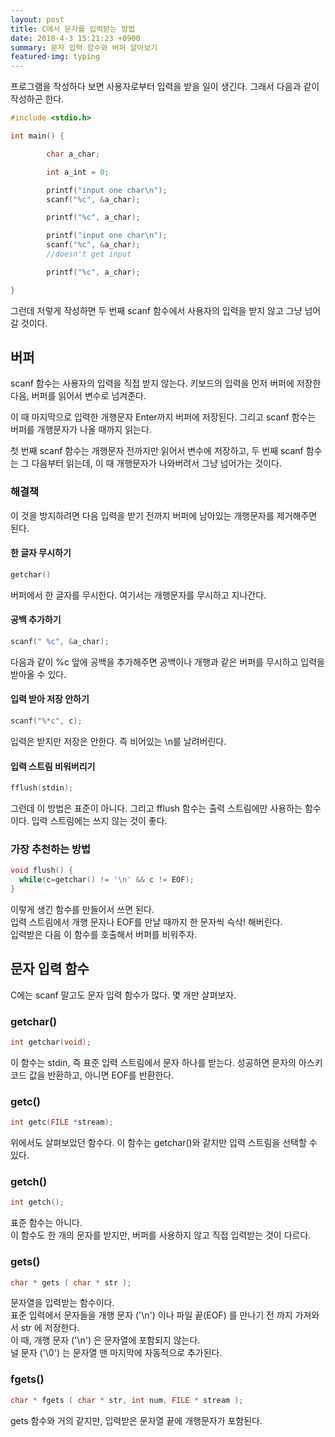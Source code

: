 ```yaml
---
layout: post
title: C에서 문자를 입력받는 방법
date: 2018-4-3 15:21:23 +0900
summary: 문자 입력 함수와 버퍼 알아보기
featured-img: typing
---
```


프로그램을 작성하다 보면 사용자로부터 입력을 받을 일이 생긴다. 그래서 다음과 같이 작성하곤 한다.

```c
#include <stdio.h>

int main() {

        char a_char;

        int a_int = 0;

        printf("input one char\n");
        scanf("%c", &a_char);

        printf("%c", a_char);

        printf("input one char\n");
        scanf("%c", &a_char);
        //doesn't get input

        printf("%c", a_char);

}
```
그런데 저렇게 작성하면 두 번째 scanf 함수에서 사용자의 입력을 받지 않고 그냥 넘어갈 것이다.

## 버퍼
scanf 함수는 사용자의 입력을 직접 받지 않는다. 키보드의 입력을 먼저 버퍼에 저장한 다음, 버퍼를 읽어서 변수로 넘겨준다.

이 때 마지막으로 입력한 개행문자 Enter까지 버퍼에 저장된다.
그리고 scanf 함수는 버퍼를 개행문자가 나올 때까지 읽는다.  

첫 번째 scanf 함수는 개행문자 전까지만 읽어서 변수에 저장하고, 두 번째 scanf 함수는 그 다음부터 읽는데, 이 때 개행문자가 나와버려서 그냥 넘어가는 것이다.

### 해결책
이 것을 방지하려면 다음 입력을 받기 전까지 버퍼에 남아있는 개행문자를 제거해주면 된다.

#### 한 글자 무시하기
```c
getchar()
```
버퍼에서 한 글자를 무시한다. 여기서는 개행문자를 무시하고 지나간다.

#### 공백 추가하기
```c
scanf(" %c", &a_char);
```
다음과 같이 %c 앞에 공백을 추가해주면 공백이나 개행과 같은 버퍼를 무시하고 입력을 받아올 수 있다.

#### 입력 받아 저장 안하기
```c
scanf("%*c", c);
```
입력은 받지만 저장은 안한다. 즉 비어있는 \n를 날려버린다.

#### 입력 스트림 비워버리기
```c
fflush(stdin);
```
그런데 이 방법은 표준이 아니다.
그리고 fflush 함수는 출력 스트림에만 사용하는 함수이다. 입력 스트림에는 쓰지 않는 것이 좋다.

### 가장 추천하는 방법
```c
void flush() {
  while(c=getchar() != '\n' && c != EOF);
}
```
이렇게 생긴 함수를 만들어서 쓰면 된다.  
입력 스트림에서 개행 문자나 EOF를 만날 때까지 한 문자씩 슥삭! 해버린다.  
입력받은 다음 이 함수를 호출해서 버퍼를 비워주자.

## 문자 입력 함수
C에는 scanf 말고도 문자 입력 함수가 많다. 몇 개만 살펴보자.

### getchar()
```c
int getchar(void);
```
이 함수는 stdin, 즉 표준 입력 스트림에서 문자 하나를 받는다. 성공하면 문자의 아스키 코드 값을 반환하고, 아니면 EOF를 반환한다.

### getc()
```c
int getc(FILE *stream);
```
위에서도 살펴보았던 함수다.
이 함수는 getchar()와 같지만 입력 스트림을 선택할 수 있다.

### getch()
```c
int getch();
```
표준 함수는 아니다.  
이 함수도 한 개의 문자를 받지만, 버퍼를 사용하지 않고 직접 입력받는 것이 다르다.

### gets()
```c
char * gets ( char * str );
```
문자열을 입력받는 함수이다.    
표준 입력에서 문자들을 개행 문자 ('\n') 이나 파일 끝(EOF) 를 만나기 전 까지 가져와서 str 에 저장한다.  
이 때, 개행 문자 ('\n') 은 문자열에 포함되지 않는다.  
널 문자 ('\0') 는 문자열 맨 마지막에 자동적으로 추가된다.

### fgets()
```c
char * fgets ( char * str, int num, FILE * stream );
```
gets 함수와 거의 같지만, 입력받은 문자열 끝에 개행문자가 포함된다.
